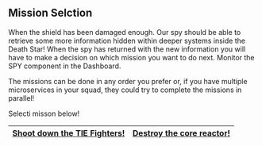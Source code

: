 ## Mission Selction ##

When the shield has been damaged enough. Our spy should be able to retrieve some more information hidden within deeper systems inside the Death Star! When the spy has returned with the new information you will have to make a decision on which mission you want to do next. Monitor the SPY component in the Dashboard.

The missions can be done in any order you prefer or, if you have multiple microservices in your squad, they could try to complete the missions in parallel!

Selecti misson below!

| [Shoot down the TIE Fighters!](tie.md)  | [Destroy the core reactor!](database.md) |
|:---:|:---:|
